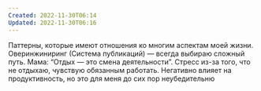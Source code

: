 ```yaml
---
Created: 2022-11-30T06:14
Updated: 2022-11-30T06:16
---
```

Паттерны, которые имеют отношения ко многим аспектам моей жизни.
Оверинжиниринг (Система публикаций) — всегда выбираю сложный путь. Мама: “Отдых — это смена деятельности”. Стресс из-за того, что не отдыхаю, чувствую обязанным работать. Негативно влияет на продуктивность, но это для меня до сих пор неубедительню